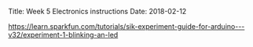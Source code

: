 Title: Week 5 Electronics instructions
Date: 2018-02-12

https://learn.sparkfun.com/tutorials/sik-experiment-guide-for-arduino---v32/experiment-1-blinking-an-led
